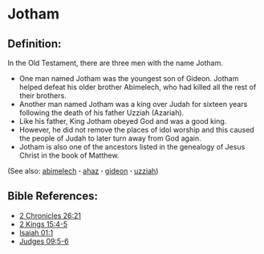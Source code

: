 # Jotham #

## Definition: ##

In the Old Testament, there are three men with the name Jotham.

* One man named Jotham was the youngest son of Gideon. Jotham helped defeat his older brother Abimelech, who had killed all the rest of their brothers.
* Another man named Jotham was a king over Judah for sixteen years following the death of his father Uzziah (Azariah).
* Like his father, King Jotham obeyed God and was a good king.
* However, he did not remove the places of idol worship and this caused the people of Judah to later turn away from God again.
* Jotham is also one of the ancestors listed in the genealogy of Jesus Christ in the book of Matthew.

(See also: [abimelech](../other/abimelech.md) **·** [ahaz](../other/ahaz.md) **·** [gideon](../other/gideon.md) **·** [uzziah](../other/uzziah.md))

## Bible References: ##

* [2 Chronicles 26:21](https://door43.org/en/bible/notes/2ch/26/21)
* [2 Kings 15:4-5](https://door43.org/en/bible/notes/2ki/15/04)
* [Isaiah 01:1](https://door43.org/en/bible/notes/isa/01/01)
* [Judges 09:5-6](https://door43.org/en/bible/notes/jdg/09/05)

